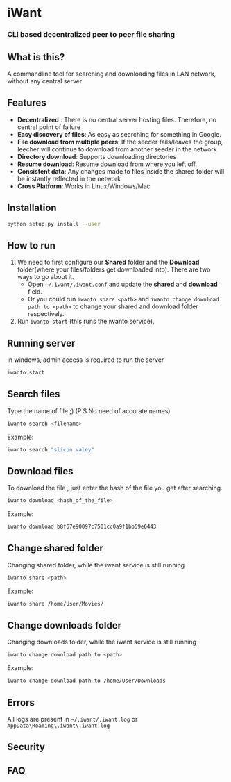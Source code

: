 # iWant
### CLI based decentralized peer to peer file sharing

## __What is this?__  
A commandline tool for searching and downloading files in LAN network, without any central server. 

## Features
* __Decentralized__ : There is no central server hosting files. Therefore, no central point of failure 
* __Easy discovery of files__: As easy as searching for something in Google. 
* __File download from multiple peers__: If the seeder fails/leaves the group, leecher will continue to download from another seeder in the network 
* __Directory download__: Supports downloading directories   
* __Resume download__:  Resume download from where you left off. 
* __Consistent data__: Any changes made to files inside the shared folder will be instantly reflected in the network 
* __Cross Platform__: Works in Linux/Windows/Mac 

## Installation 
```sh
python setup.py install --user
```

## How to run 
1. We need to first configure our __Shared__ folder and the __Download__ folder(where your files/folders get downloaded into). There are two ways to go about it. 
    * Open `~/.iwant/.iwant.conf` and update the __shared__ and __download__ field.  
    * Or you could run  `iwanto share <path>` and `iwanto change download path to <path>` to change your shared and download folder respectively.  
2. Run `iwanto start` (this runs the iwanto service).   


## __Running server__ 
In windows, admin access is required to run the server
```sh
iwanto start
```

## __Search files__  
Type the name of file ;)  (P.S No need of accurate names)
```sh
iwanto search <filename>
```
Example: 
```sh
iwanto search "slicon valey"
```

## __Download files__  
To download the file , just enter the hash of the file you get after searching. 
```sh
iwanto download <hash_of_the_file>
```
Example: 
```sh
iwanto download b8f67e90097c7501cc0a9f1bb59e6443
```
## __Change shared folder__  
Changing shared folder, while the iwant service is still running
```sh
iwanto share <path>
```
Example: 
```sh
iwanto share /home/User/Movies/
```
## __Change downloads folder__  
Changing downloads folder, while the iwant service is still running 
```sh
iwanto change download path to <path>
```
Example: 
```sh
iwanto change download path to /home/User/Downloads
```

## Errors

All logs are present in `~/.iwant/.iwant.log` or `AppData\Roaming\.iwant\.iwant.log`

## Security

## FAQ
